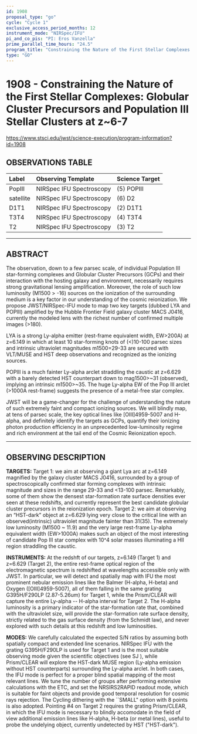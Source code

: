 ```yaml
---
id: 1908
proposal_type: "go"
cycle: "Cycle 1"
exclusive_access_period_months: 12
instrument_mode: "NIRSpec/IFU"
pi_and_co_pis: "PI: Eros Vanzella"
prime_parallel_time_hours: "24.5"
program_title: "Constraining the Nature of the First Stellar Complexes: Globular Cluster Precursors and Population III Stellar Clusters at z~6-7"
type: "GO"
---
```

# 1908 - Constraining the Nature of the First Stellar Complexes: Globular Cluster Precursors and Population III Stellar Clusters at z~6-7
https://www.stsci.edu/jwst/science-execution/program-information?id=1908
## OBSERVATIONS TABLE
| Label      | Observing Template        | Science Target |
|:-----------|:--------------------------|:---------------|
| PopIII     | NIRSpec IFU Spectroscopy  | (5) POPIII     |
| satellite  | NIRSpec IFU Spectroscopy  | (6) D2         |
| D1T1       | NIRSpec IFU Spectroscopy  | (2) D1T1       |
| T3T4       | NIRSpec IFU Spectroscopy  | (4) T3T4       |
| T2         | NIRSpec IFU Spectroscopy  | (3) T2         |

---

## ABSTRACT

The observation, down to a few parsec scale, of individual Population III star-forming complexes and Globular Cluster Precursors (GCPs) and their interaction with the hosting galaxy and environment, necessarily requires strong gravitational lensing amplification. Moreover, the role of such low luminosity (M1500 > -16) sources on the ionization of the surrounding medium is a key factor in our understanding of the cosmic reionization. We propose JWST/NIRSpec-IFU mode to map two key targets (dubbed LYA and POPIII) amplified by the Hubble Frontier Field galaxy cluster MACS J0416, currently the modeled lens with the richest number of confirmed multiple images (>180).

LYA is a strong Ly-alpha emitter (rest-frame equivalent width, EW>200A) at z=6.149 in which at least 10 star-forming knots of (<)10-100 parsec sizes and intrinsic ultraviolet magnitudes m1500=29-33 are secured with VLT/MUSE and HST deep observations and recognized as the ionizing sources.

POPIII is a much fainter Ly-alpha arclet straddling the caustic at z=6.629 with a barely detected HST counterpart down to mag1500>~31 (observed), implying an intrinsic m1500>~35. The huge Ly-alpha EW of the Pop III arclet (>1000A rest-frame) suggests the presence of a metal-free star complex.

JWST will be a game-changer for the challenge of understanding the nature of such extremely faint and compact ionizing sources. We will blindly map, at tens of parsec scale, the key optical lines like [OIII]4959-5007 and H-alpha, and definitely identify the targets as GCPs, quantify their ionizing photon production efficiency in an unprecedented low-luminosity regime and rich environment at the tail end of the Cosmic Reionization epoch.

---

## OBSERVING DESCRIPTION

**TARGETS:**
Target 1: we aim at observing a giant Lya arc at z=6.149 magnified by the galaxy cluster MACS J0416, surrounded by a group of spectroscopically confirmed star forming complexes with intrinsic magnitude and sizes in the range 29-33 and <13-100 parsec. Remarkably, some of them show the densest star-formation rate surface densities ever seen at these redshifts, and currently represent the best candidate globular cluster precursors in the reionization epoch.
Target 2: we aim at observing an “HST-dark” object at z=6.629 lying very close to the critical line with an observed(intrinsic) ultraviolet magnitude fainter than 31(35). The extremely low luminosity (M1500 ~ 11.9) and the very large rest-frame Ly-alpha equivalent width (EW>1000A) makes such an object of the most interesting of candidate Pop III star complex with 10^4 solar masses illuminating a HII region straddling the caustic.

**INSTRUMENTS:**
At the redshft of our targets, z=6.149 (Target 1) and z=6.629 (Target 2), the entire rest-frame optical region of the electromagnetic spectrum is redshifted at wavelengths accessible only with JWST. In particular, we will detect and spatially map with IFU the most prominent nebular emission lines like the Balmer (H-alpha, H-beta) and Oxygen ([OIII]4959-5007), all of them falling in the same grating G395H/F290LP (2.87-5.26um) for Target 1, while the Prism/CLEAR will capture the entire Ly-alpha -- H-alpha interval for Target 2. The H-alpha luminosity is a primary indicator of the star-formation rate that, combined with the ultraviolet size, will provide the star-formation rate surface density, strictly related to the gas surface density (from the Schmidt law), and never explored with such details at this redshift and low luminosities.

**MODES:**
We carefully calculated the expected S/N ratios by assuming both spatially compact and extended line scenarios. NIRSpec IFU with the grating G395H/F290LP is used for Target 1 and is the most suitable observing mode given the scientific objectives (see SJ ), while Prism/CLEAR will explore the HST-dark MUSE region (Ly-alpha emission without HST counterparts) surrounding the Ly-alpha arclet. In both cases, the IFU mode is perfect for a proper blind spatial mapping of the most relevant lines. We tune the number of groups after performing extensive calculations with the ETC, and set the NRSIRS2RAPID readout mode, which is suitable for faint objects and provide good temporal resolution for cosmic rays rejection. The Cycling dithering with the ``SMALL" option with 8 points is also adopted. Pointing #4 on Target 2 requires the grating Prism/CLEAR, in which the IFU mode is necessary to blindly accomodate in the field of view additional emission lines like H-alpha, H-beta (or metal lines), useful to probe the undelying object, currently undetected by HST ("HST-dark").
